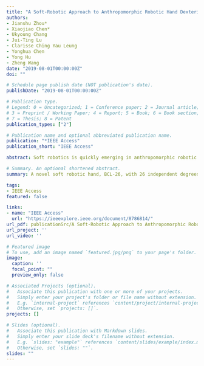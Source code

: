 ```yaml
---
title: "A Soft-Robotic Approach to Anthropomorphic Robotic Hand Dexterity"
authors:
- Jianshu Zhou*
- Xiaojiao Chen*
- Ukyoung Chang
- Jui-Ting Lu
- Clarisse Ching Yau Leung
- Yonghua Chen
- Yong Hu
- Zheng Wang
date: "2019-08-01T00:00:00Z"
doi: ""

# Schedule page publish date (NOT publication's date).
publishDate: "2019-08-01T00:00:00Z"

# Publication type.
# Legend: 0 = Uncategorized; 1 = Conference paper; 2 = Journal article;
# 3 = Preprint / Working Paper; 4 = Report; 5 = Book; 6 = Book section;
# 7 = Thesis; 8 = Patent
publication_types: ["2"]

# Publication name and optional abbreviated publication name.
publication: "*IEEE Access"
publication_short: "IEEE Access"

abstract: Soft robotics is quickly emerging in anthropomorphic robotic hand design, with innovative soft robot hands reported to achieve a remarkably large subset of human hand dexterity, despite their substantially lower mechanistic sophistication compared to conventional rigid or underactuated robotic hands. More interestingly, soft robot hands were most successful in reproducing object grasping, rather than in-hand manipulation tasks. Inspired by this notable advance, this paper investigated the soft robotic approach, on the influence of passive compliance to functional dexterity, offering insights to their efficacy and addressing the remaining gaps to fully replicating human hand dexterous motions. A novel soft robotic hand, BCL-26, with 26 independent degrees of freedom was then proposed, replicating the human hand model. The BCL-26 hand achieved full scores in different aspects of functional dexterity measures, on GRASP taxonomy, thumb dexterity, and in-hand manipulation. Completed with proprietary actuation and control, the overall BCL-26 hand system facilitated further investigations from the influence of passive compliance achieving in-hand manipulation/writing, to fully independent control of all finger joints, and to metacarpal extension enabled by the soft robotic approach. The BCL-26 hand, as a new soft-robotic addition to mechanistically exact human hand replicas, had demonstrated the promising potentials of soft robotics, it also enabled investigating the dexterities of robotic and human hand.

# Summary. An optional shortened abstract.
summary: A novel soft robotic hand, BCL-26, with 26 independent degrees of freedom is proposed, replicating the human hand model.

tags:
- IEEE Access
featured: false

links:
- name: "IEEE Access"
  url: "https://ieeexplore.ieee.org/document/8786814/"
url_pdf: publicationSrc/A Soft-Robotic Approach to Anthropomorphic Robotic Hand Dexterity.pdf
url_project: ''
url_video: ''

# Featured image
# To use, add an image named `featured.jpg/png` to your page's folder. 
image:
  caption: ''
  focal_point: ""
  preview_only: false

# Associated Projects (optional).
#   Associate this publication with one or more of your projects.
#   Simply enter your project's folder or file name without extension.
#   E.g. `internal-project` references `content/project/internal-project/index.md`.
#   Otherwise, set `projects: []`.
projects: []

# Slides (optional).
#   Associate this publication with Markdown slides.
#   Simply enter your slide deck's filename without extension.
#   E.g. `slides: "example"` references `content/slides/example/index.md`.
#   Otherwise, set `slides: ""`.
slides: ""
---
```

